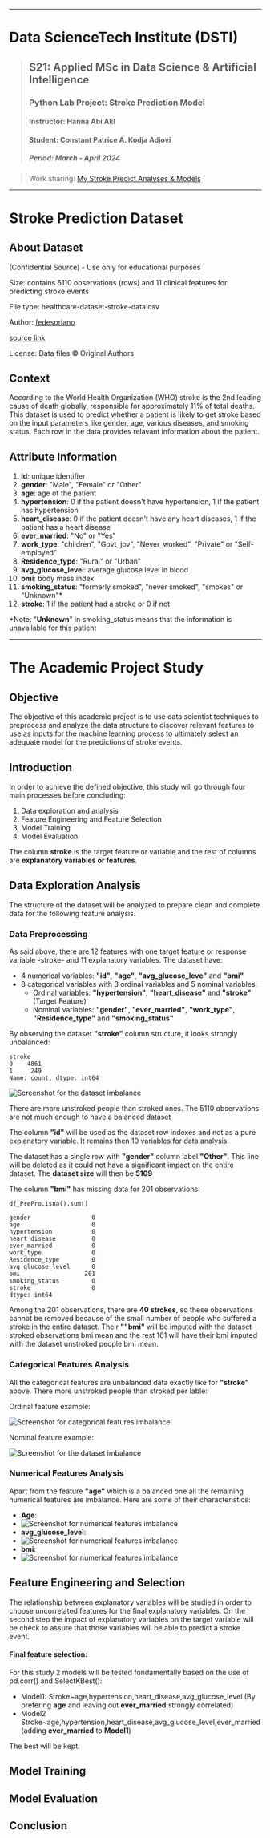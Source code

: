 -----------------------------------------------------------------
# Data ScienceTech Institute (DSTI)
> ## S21: Applied MSc in Data Science & Artificial Intelligence
> ### **Python Lab Project: Stroke Prediction Model**
> #### Instructor: Hanna Abi Akl
> #### Student: Constant Patrice A. Kodja Adjovi
> ##### Period: March - April 2024

> Work sharing: [My Stroke Predict Analyses & Models](https://mybinder.org/v2/gh/pkodja/StrokePredict.git/main?labpath=Models%2Fstrokepred.ipynb)
------------------------------------------------------------------

# Stroke Prediction Dataset

## About Dataset

(Confidential Source) - Use only for educational purposes

Size: contains 5110 observations (rows) and 11 clinical features for predicting stroke events

File type: healthcare-dataset-stroke-data.csv

Author: [fedesoriano](https://www.kaggle.com/fedesoriano)

[source link](https://www.kaggle.com/datasets/fedesoriano/stroke-prediction-dataset)

License: Data files © Original Authors

## Context

According to the World Health Organization (WHO) stroke is the 2nd leading cause of death globally, 
responsible for approximately 11% of total deaths.
This dataset is used to predict whether a patient is likely to get stroke based on the input parameters like 
gender, age, various diseases, and smoking status. Each row in the data provides relavant information about the patient.

## Attribute Information

1) **id**: unique identifier
2) **gender**: "Male", "Female" or "Other"
3) **age**: age of the patient
4) **hypertension**: 0 if the patient doesn't have hypertension, 1 if the patient has hypertension
5) **heart_disease**: 0 if the patient doesn't have any heart diseases, 1 if the patient has a heart disease
6) **ever_married**: "No" or "Yes"
7) **work_type**: "children", "Govt_jov", "Never_worked", "Private" or "Self-employed"
8) **Residence_type**: "Rural" or "Urban"
9) **avg_glucose_level**: average glucose level in blood
10) **bmi**: body mass index
11) **smoking_status**: "formerly smoked", "never smoked", "smokes" or "Unknown"*
12) **stroke**: 1 if the patient had a stroke or 0 if not

*Note: "**Unknown**" in smoking_status means that the information is unavailable for this patient

---------------------------------------------------------------------------

# The Academic Project Study

## Objective
  The objective of this academic project is to use data scientist techniques to preprocess and analyze 
  the data structure to discover relevant features to use as inputs for the machine learning process 
  to ultimately select an adequate model for the predictions of stroke events.
  
## Introduction
  In order to achieve the defined objective, this study will go through four main processes before concluding:
  1. Data exploration and analysis
  2. Feature Engineering and Feature Selection
  3. Model Training
  4. Model Evaluation

  The column **stroke** is the target feature or variable and the rest of columns are **explanatory variables or features**.
  
  
## Data Exploration Analysis
  The structure of the dataset will be analyzed to prepare clean and complete data for the following feature analysis.
  
### Data Preprocessing
  As said above, there are 12 features with one target feature or response variable -stroke- and 11 explanatory variables.
  The dataset have:
  * 4 numerical variables: **"id"**, **"age"**, **"avg_glucose_leve"** and **"bmi"**
  * 8 categorical variables with 3 ordinal variables and 5 nominal variables:
    - Ordinal variables: **"hypertension"**, **"heart_disease"** and **"stroke"** (Target Feature)
    - Nominal variables: **"gender"**, **"ever_married"**, **"work_type"**, **"Residence_type"** and **"smoking_status"**

   By observing the dataset **"stroke"** column structure, it looks strongly unbalanced:
  ```
  stroke
  0    4861
  1     249
  Name: count, dtype: int64
  ```
  ![Screenshot for the dataset imbalance](./images/stroke_structure.png)
  
  There are more unstroked people than stroked ones. The 5110 observations are not much enough to have a balanced dataset
  
  The column **"id"** will be used as the dataset row indexes and not as a pure explanatory variable.
  It remains then 10 variables for data analysis.
  
  The dataset has a single row with **"gender"** column label **"Other"**. 
  This line will be deleted as it could not have a significant impact on the entire dataset.
  The **dataset size** will then be **5109**

  The column **"bmi"** has missing data for 201 observations:
  ```
  df_PrePro.isna().sum()
  
gender                 0
age                    0
hypertension           0
heart_disease          0
ever_married           0
work_type              0
Residence_type         0
avg_glucose_level      0
bmi                  201
smoking_status         0
stroke                 0
dtype: int64
```
Among the 201 observations, there are **40 strokes**, so these observations cannot be removed because of the small number of people who suffered a stroke in the entire dataset.
Their **""bmi"** will be imputed with the dataset stroked observations bmi mean and the rest 161 will have their bmi imputed with the dataset unstroked people bmi mean.

### Categorical Features Analysis
All the categorical features are unbalanced data exactly like for **"stroke"** above.
There more unstroked people than stroked per lable:

Ordinal feature example:

  ![Screenshot for categorical features imbalance](./images/hypertension.png)

Nominal feature example:

  ![Screenshot for the dataset imbalance](./images/work_type.png)
  
### Numerical Features Analysis
Apart from the feature **"age"** which is a balanced one all the remaining numerical features are imbalance.
Here are some of their characteristics:

* **Age**:
* ![Screenshot for numerical features imbalance](./images/age_hist.png)
* **avg_glucose_level**:
* ![Screenshot for numerical features imbalance](./images/avg_glucose_level.png)
* **bmi**:
* ![Screenshot for numerical features imbalance](./images/bmi.png)

## Feature Engineering and Selection
The relationship between explanatory variables will be studied in order to choose uncorrelated features for the final explanatory variables.
On the second step the impact of explanatory variables on the target variable will be check to assure that those variables will be able to predict a stroke event.

  #### Final feature selection:

For this study 2 models will be tested fondamentally based on the use of pd.corr() and SelectKBest():
- Model1: Stroke~age,hypertension,heart_disease,avg_glucose_level (By prefering **age** and leaving out **ever_married** strongly correlated)
- Model2 Stroke~age,hypertension,heart_disease,avg_glucose_level,ever_married  (adding **ever_married** to **Model1**)

The best will be kept.

## Model Training
  

## Model Evaluation

## Conclusion
 

